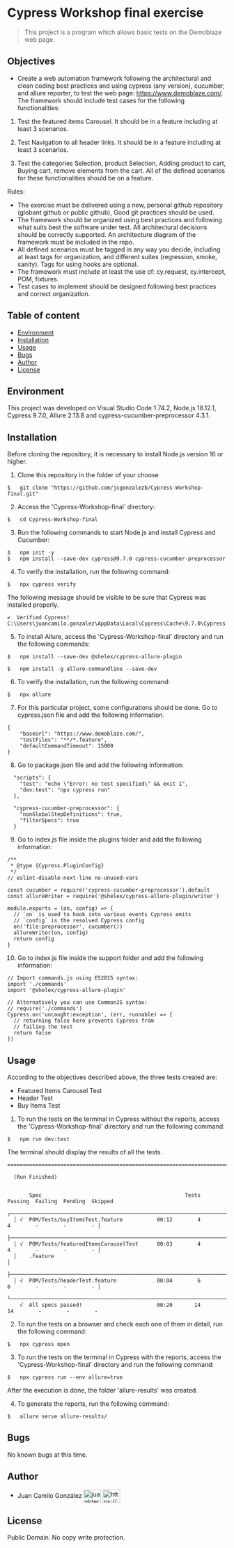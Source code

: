 # Cypress Workshop final exercise

> This project is a program which allows basic tests on the Demoblaze web page.

## Objectives

- Create a web automation framework following the architectural and
clean coding best practices and using cypress (any version), cucumber, and allure reporter, to test the web page: https://www.demoblaze.com/. The framework should include test cases for the following functionalities:

1. Test the featured items Carousel. It should be in a feature including at least 3 scenarios.

2. Test Navigation to all header links. It should be in a feature including at least 3
scenarios.

3. Test the categories Selection, product Selection, Adding product to cart, Buying cart,
remove elements from the cart. All of the defined scenarios for these functionalities should
be on a feature.

Rules:
- The exercise must be delivered using a new, personal github repository (globant github
or public github), Good git practices should be used.
- The framework should be organized using best practices and following what suits best the software under test. All architectural decisions should be correctly supported.
An architecture diagram of the framework must be included in the repo.
- All defined scenarios must be tagged in any way you decide, including at least tags for
organization, and different suites (regression, smoke, sanity). Tags for using hooks
are optional.
- The framework must include at least the use of: cy.request, cy.intercept, POM, fixtures.
- Test cases to implement should be designed following best practices and correct
organization.

## Table of content

* [Environment](#environment)
* [Installation](#installation)
* [Usage](#usage)
* [Bugs](#bugs)
* [Author](#author)
* [License](#license)

##  Environment
This project was developed on Visual Studio Code 1.74.2, Node.js 18.12.1, Cypress 9.7.0, Allure 2.13.8 and cypress-cucumber-preprocessor 4.3.1.

## Installation

Before cloning the repository, it is necessary to install Node.js version 16 or higher.

1. Clone this repository in the folder of your choose

```
$   git clone "https://github.com/jcgonzalezb/Cypress-Workshop-final.git"
```

2. Access the 'Cypress-Workshop-final' directory:

```
$   cd Cypress-Workshop-final
```

3. Run the following commands to start Node.js and install Cypress and Cucumber:

```
$   npm init -y
$   npm install --save-dev cypress@9.7.0 cypress-cucumber-preprocessor

```

4. To verify the installation, run the following command:

```
$   npx cypress verify
```

The following message should be visible to be sure that Cypress was installed properly.

```
✔  Verified Cypress! C:\Users\juancamilo.gonzalez\AppData\Local\Cypress\Cache\9.7.0\Cypress
```

5. To install Allure, access the 'Cypress-Workshop-final' directory and run the following commands:

```
$   npm install --save-dev @shelex/cypress-allure-plugin

$   npm install -g allure-commandline --save-dev

```

6. To verify the installation, run the following command:

```
$   npx allure
```

7. For this particular project, some configurations should be done. Go to cypress.json file and add the following information.

```
{
    "baseUrl": "https://www.demoblaze.com/",
    "testFiles": "**/*.feature",
    "defaultCommandTimeout": 15000
}
```

8. Go to package.json file and add the following information:

```
  "scripts": {
    "test": "echo \"Error: no test specified\" && exit 1",
    "dev:test": "npx cypress run"
  },
```

```
  "cypress-cucumber-preprocessor": {
    "nonGlobalStepDefinitions": true,
    "filterSpecs": true
  }
```

9. Go to index.js file inside the plugins folder and add the following information:

```
/**
 * @type {Cypress.PluginConfig}
 */
// eslint-disable-next-line no-unused-vars

const cucumber = require('cypress-cucumber-preprocessor').default
const allureWriter = require('@shelex/cypress-allure-plugin/writer')

module.exports = (on, config) => {
  // `on` is used to hook into various events Cypress emits
  // `config` is the resolved Cypress config
  on('file:preprocessor', cucumber())
  allureWriter(on, config)
  return config
}
```

10. Go to index.js file inside the support folder and add the following information:

```
// Import commands.js using ES2015 syntax:
import './commands'
import '@shelex/cypress-allure-plugin'

// Alternatively you can use CommonJS syntax:
// require('./commands')
Cypress.on('uncaught:exception', (err, runnable) => {
  // returning false here prevents Cypress from
  // failing the test
  return false
})

```

## Usage

According to the objectives described above, the three tests created are:

- Featured Items Carousel Test
- Header Test
- Buy Items Test

1. To run the tests on the terminal in Cypress without the reports, access the 'Cypress-Workshop-final' directory and run the following command:

```
$   npm run dev:test
```

The terminal should display the results of all the tests.

```
====================================================================================================

  (Run Finished)


       Spec                                              Tests  Passing  Failing  Pending  Skipped
  ┌────────────────────────────────────────────────────────────────────────────────────────────────┐
  │ √  POM/Tests/buyItemsTest.feature           00:12        4        4        -        -        - │
  ├────────────────────────────────────────────────────────────────────────────────────────────────┤
  │ √  POM/Tests/featuredItemsCarouselTest      00:03        4        4        -        -        - │
  │    .feature                                                                                    │
  ├────────────────────────────────────────────────────────────────────────────────────────────────┤
  │ √  POM/Tests/headerTest.feature             00:04        6        6        -        -        - │
  └────────────────────────────────────────────────────────────────────────────────────────────────┘
    √  All specs passed!                        00:20       14       14        -        -        -

```

2. To run the tests on a browser and check each one of them in detail, run the following command:

```
$   npx cypress open
```

3. To run the tests on the terminal in Cypress with the reports, access the 'Cypress-Workshop-final' directory and run the following command:

```
$   npx cypress run --env allure=true
```

After the execution is done, the folder 'allure-results' was created.

4. To generate the reports, run the following command:

```
$   allure serve allure-results/
```

## Bugs

No known bugs at this time.

## Author

- Juan Camilo González <a href="https://twitter.com/juankter" target="blank"><img align="center" src="https://raw.githubusercontent.com/rahuldkjain/github-profile-readme-generator/master/src/images/icons/Social/twitter.svg" alt="juankter" height="30" width="40" /></a>
  <a href="https://bit.ly/2MBNR0t" target="blank"><img align="center" src="https://raw.githubusercontent.com/rahuldkjain/github-profile-readme-generator/master/src/images/icons/Social/linked-in-alt.svg" alt="https://bit.ly/2mbnr0t" height="30" width="40" /></a>

## License

Public Domain. No copy write protection.